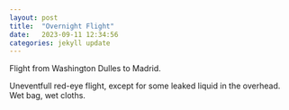 ```yaml
---
layout: post
title:  "Overnight Flight"
date:   2023-09-11 12:34:56
categories: jekyll update
---
```

Flight from Washington Dulles to Madrid.

Uneventfull red-eye flight, except for some leaked
liquid in the overhead.  Wet bag, wet cloths.